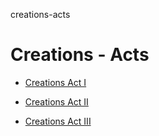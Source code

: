 creations-acts
# Creations - Acts

- [Creations Act I](https://github.com/vanHeemstraSystems/creations-act-i)

- [Creations Act II](https://github.com/vanHeemstraSystems/creations-act-ii)

- [Creations Act III](https://github.com/vanHeemstraSystems/creations-act-iii)
